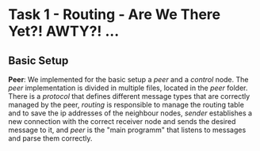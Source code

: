 # Task 1 - Routing - Are We There Yet?! AWTY?! ...
## Basic Setup

**Peer**:
We implemented for the basic setup a *peer* and a *control* node.
The *peer* implementation is divided in multiple files, located in the *peer* folder. There is a *protocol* that defines different message types that are correctly managed by the peer, *routing* is responsible to manage the routing table and to save the ip addresses of the neighbour nodes, *sender* establishes a new connection with the correct receiver node and sends the desired message to it, and *peer* is the "main programm" that listens to messages and parse them correctly.